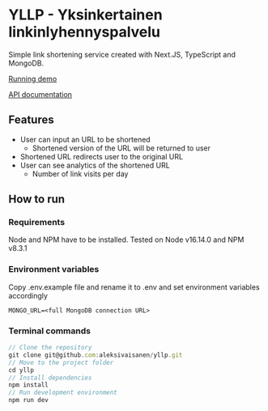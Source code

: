 # YLLP - Yksinkertainen linkinlyhennyspalvelu 
Simple link shortening service created with Next.JS, TypeScript and MongoDB.

[Running demo](https://yllp.vercel.app/)

[API documentation](pages/api/v1/apiDocumentation.md)

## Features
- User can input an URL to be shortened
  - Shortened version of the URL will be returned to user
- Shortened URL redirects user to the original URL
- User can see analytics of the shortened URL
  - Number of link visits per day

## How to run

### Requirements

Node and NPM have to be installed.
Tested on Node v16.14.0 and NPM v8.3.1

### Environment variables
Copy .env.example file and rename it to .env and set environment variables accordingly

```
MONGO_URL=<full MongoDB connection URL>
```

### Terminal commands

```javascript
// Clone the repository
git clone git@github.com:aleksivaisanen/yllp.git
// Move to the project folder
cd yllp
// Install dependencies
npm install
// Run development environment
npm run dev
```